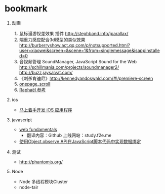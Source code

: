 bookmark
========
1. 动画
	1. 鼠标漫游视差效果 插件 http://stephband.info/jparallax/
	2. 端重力感应配合3d模型的类似效果
	http://burberryshow.act.qq.com/p/notsupported.html?user=xiaowei&screen=&scene=1&from=singlemessage&isappinstalled=0
	3.  音视频管理
		SoundManager, JavaScript Sound for the Web
		http://schillmania.com/projects/soundmanager2/
		http://buzz.jaysalvat.com/
	4. 《刺杀肯迪尼》http://kennedyandoswald.com/#!/premiere-screen
	5. [onepage_scroll](http://www.thepetedesign.com/demos/onepage_scroll_demo.html)
	6. [Raphaël 参考](http://dishuostec.sinaapp.com/javascript/raphael/#Element.pause)
	
2. ios
	- [马上着手开发 iOS 应用程序](https://developer.apple.com/library/ios/referencelibrary/GettingStarted/RoadMapiOSCh/index.html)
3. javascript
	- [web fundamentals](https://developers.google.com/web/fundamentals/
)  
		- 翻译内容：Github 上线网站：study.f2e.me
	- [使用Object.observe API在JavaScript脚本代码中实现数据绑定](http://www.html5online.com.cn/articles/2013011901.html)
4. 测试
	- http://phantomjs.org/
5. Node
	- Node 多线程模块Cluster
	- node-tair


